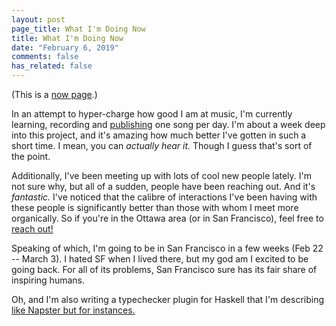 ```yaml
---
layout: post
page_title: What I'm Doing Now
title: What I'm Doing Now
date: "February 6, 2019"
comments: false
has_related: false
---
```


(This is a [now page](https://nownownow.com/about).)


In an attempt to hyper-charge how good I am at music, I'm currently learning,
recording and [publishing][soundcloud] one song per day. I'm about a week deep
into this project, and it's amazing how much better I've gotten in such a short
time. I mean, you can *actually hear it.* Though I guess that's sort of the
point.

[soundcloud]: https://soundcloud.com/santino-maguire

Additionally, I've been meeting up with lots of cool new people lately. I'm not
sure why, but all of a sudden, people have been reaching out. And it's
*fantastic.* I've noticed that the calibre of interactions I've been having with
these people is significantly better than those with whom I meet more
organically. So if you're in the Ottawa area (or in San Francisco), feel free to
[reach out!](mailto:sandy@sandymaguire.me)

Speaking of which, I'm going to be in San Francisco in a few weeks (Feb 22 --
March 3). I hated SF when I lived there, but my god am I excited to be going
back. For all of its problems, San Francisco sure has its fair share of
inspiring humans.

Oh, and I'm also writing a typechecker plugin for Haskell that I'm describing
[like Napster but for instances.][wide]

[wide]: https://github.com/isovector/wide-open-world

